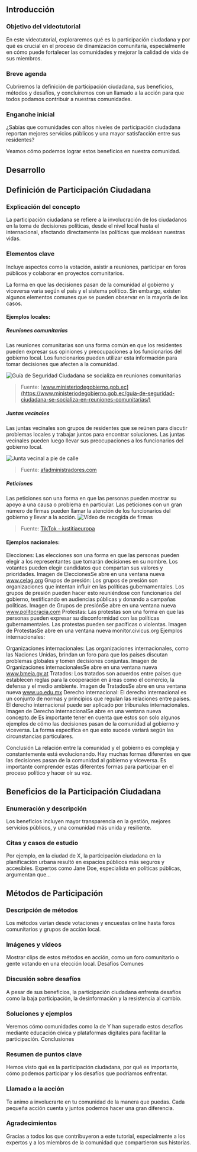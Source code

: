 ## Introducción

### Objetivo del videotutorial

En este videotutorial, exploraremos qué es la participación ciudadana y por qué es crucial en el proceso de dinamización comunitaria, especialmente en cómo puede fortalecer las comunidades y mejorar la calidad de vida de sus miembros.

### Breve agenda

Cubriremos la definición de participación ciudadana, sus beneficios, métodos y desafíos, y concluiremos con un llamado a la acción para que todos podamos contribuir a nuestras comunidades.

### Enganche inicial

¿Sabías que comunidades con altos niveles de participación ciudadana reportan mejores servicios públicos y una mayor satisfacción entre sus residentes?

Veamos cómo podemos lograr estos beneficios en nuestra comunidad.


## Desarrollo

## Definición de Participación Ciudadana

### Explicación del concepto

La participación ciudadana se refiere a la involucración de los ciudadanos en la toma de decisiones políticas, desde el nivel local hasta el internacional, afectando directamente las políticas que moldean nuestras vidas.

### Elementos clave

Incluye aspectos como la votación, asistir a reuniones, participar en foros públicos y colaborar en proyectos comunitarios.

La forma en que las decisiones pasan de la comunidad al gobierno y viceversa varía según el país y el sistema político. Sin embargo, existen algunos elementos comunes que se pueden observar en la mayoría de los casos.

#### Ejemplos locales:

##### Reuniones comunitarias

Las reuniones comunitarias son una forma común en que los residentes pueden expresar sus opiniones y preocupaciones a los funcionarios del gobierno local. Los funcionarios pueden utilizar esta información para tomar decisiones que afecten a la comunidad.

![Guía de Seguridad Ciudadana se socializa en reuniones comunitarias](img01.png)
> Fuente: [www.ministeriodegobierno.gob.ec](https://www.ministeriodegobierno.gob.ec/guia-de-seguridad-ciudadana-se-socializa-en-reuniones-comunitarias/)

##### Juntas vecinales

Las juntas vecinales son grupos de residentes que se reúnen para discutir problemas locales y trabajar juntos para encontrar soluciones. Las juntas vecinales pueden luego llevar sus preocupaciones a los funcionarios del gobierno local.

![Junta vecinal a pie de calle](img02.jpg)
> Fuente: [afadministradores.com](https://afadministradores.com/juntas-vecinales-y-junta-extraordinaria/)

##### Peticiones

Las peticiones son una forma en que las personas pueden mostrar su apoyo a una causa o problema en particular. Las peticiones con un gran número de firmas pueden llamar la atención de los funcionarios del gobierno y llevar a la acción.
![Vídeo de recogida de firmas](https://www.tiktok.com/@iustitiaeuropa/video/7359529478277696800?q=recogida%20de%20firmas&t=1713550375585)
> Fuente: [TikTok - iustitiaeuropa](https://www.tiktok.com/@iustitiaeuropa)

#### Ejemplos nacionales:

Elecciones: Las elecciones son una forma en que las personas pueden elegir a los representantes que tomarán decisiones en su nombre. Los votantes pueden elegir candidatos que compartan sus valores y prioridades.
Imagen de EleccionesSe abre en una ventana nueva
www.celag.org
Grupos de presión: Los grupos de presión son organizaciones que intentan influir en las políticas gubernamentales. Los grupos de presión pueden hacer esto reuniéndose con funcionarios del gobierno, testificando en audiencias públicas y donando a campañas políticas.
Imagen de Grupos de presiónSe abre en una ventana nueva
www.politocracia.com
Protestas: Las protestas son una forma en que las personas pueden expresar su disconformidad con las políticas gubernamentales. Las protestas pueden ser pacíficas o violentas.
Imagen de ProtestasSe abre en una ventana nueva
monitor.civicus.org
Ejemplos internacionales:

Organizaciones internacionales: Las organizaciones internacionales, como las Naciones Unidas, brindan un foro para que los países discutan problemas globales y tomen decisiones conjuntas.
Imagen de Organizaciones internacionalesSe abre en una ventana nueva
www.bmeia.gv.at
Tratados: Los tratados son acuerdos entre países que establecen reglas para la cooperación en áreas como el comercio, la defensa y el medio ambiente.
Imagen de TratadosSe abre en una ventana nueva
www.uo.edu.mx
Derecho internacional: El derecho internacional es un conjunto de normas y principios que regulan las relaciones entre países. El derecho internacional puede ser aplicado por tribunales internacionales.
Imagen de Derecho internacionalSe abre en una ventana nueva
concepto.de
Es importante tener en cuenta que estos son solo algunos ejemplos de cómo las decisiones pasan de la comunidad al gobierno y viceversa. La forma específica en que esto sucede variará según las circunstancias particulares.

Conclusión
La relación entre la comunidad y el gobierno es compleja y constantemente está evolucionando. Hay muchas formas diferentes en que las decisiones pasan de la comunidad al gobierno y viceversa. Es importante comprender estas diferentes formas para participar en el proceso político y hacer oír su voz.


## Beneficios de la Participación Ciudadana

### Enumeración y descripción

Los beneficios incluyen mayor transparencia en la gestión, mejores servicios públicos, y una comunidad más unida y resiliente.

### Citas y casos de estudio

Por ejemplo, en la ciudad de X, la participación ciudadana en la planificación urbana resultó en espacios públicos más seguros y accesibles. Expertos como Jane Doe, especialista en políticas públicas, argumentan que...


## Métodos de Participación

### Descripción de métodos

Los métodos varían desde votaciones y encuestas online hasta foros comunitarios y grupos de acción local.

### Imágenes y vídeos

Mostrar clips de estos métodos en acción, como un foro comunitario o gente votando en una elección local.
Desafíos Comunes

### Discusión sobre desafíos

A pesar de sus beneficios, la participación ciudadana enfrenta desafíos como la baja participación, la desinformación y la resistencia al cambio.

### Soluciones y ejemplos

Veremos cómo comunidades como la de Y han superado estos desafíos mediante educación cívica y plataformas digitales para facilitar la participación.
Conclusiones

### Resumen de puntos clave

Hemos visto qué es la participación ciudadana, por qué es importante, cómo podemos participar y los desafíos que podríamos enfrentar.

### Llamado a la acción

Te animo a involucrarte en tu comunidad de la manera que puedas. Cada pequeña acción cuenta y juntos podemos hacer una gran diferencia.

### Agradecimientos

Gracias a todos los que contribuyeron a este tutorial, especialmente a los expertos y a los miembros de la comunidad que compartieron sus historias.